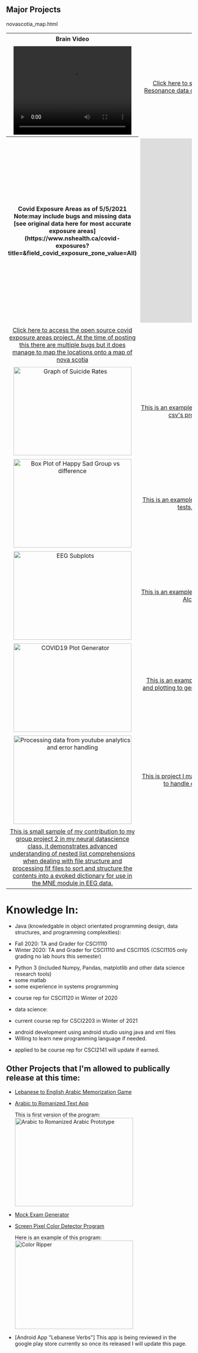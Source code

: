 ## Major Projects
<head>
<style>
table, th, td, {
  border: 1px solid black;
  border-collapse: collapse;
}
th, td, tr{
  padding: 5px;
}
th, tr{
  text-align: center;
}
</style>
</head>


<table style="widthL100%">
  <tr>
    <th>Brain Video</th>
    <th>How it was done</th>
  </tr>
  <tr>
    <td>
      <video loop width="320" height="240" controls>
        <source type="video/mp4" src="https://nathanbowley98.github.io/Site/brain (1).mp4">
          Your browser doesn't support the video type.
      </video>
    </td>
    <td>
      <a href="https://nathanbowley98.github.io/Site/Portfolio.html">
        Click here to see how I turned DICOM files from Magnetic Resonance data of a human brain into the mp4 video you see to the side!</a>
    </td>
  </tr>
  <tr>
    <th>Covid Exposure Areas as of 5/5/2021 Note:may include bugs and missing data [see original data here for most accurate exposure areas](https://www.nshealth.ca/covid-exposures?title=&field_covid_exposure_zone_value=All)</th>
    <td>
      <embed type="text/html" src="https://nathanbowley98.github.io/Site/novascotia_map.html" width="500" height="500">
    </td>
  </tr>
  <tr>
    <td>
      <a href="https://github.com/nathanbowley98/covid_exposure_areas">
        Click here to access the open source covid exposure areas project. At the time of posting this there are multiple bugs but it does manage to map the locations onto a map of nova scotia</a>
    </td>
  </tr>
  
  novascotia_map.html
  
  
  
  <tr>
    <td>
      <img width="320" height="240" src="https://nathanbowley98.github.io/Site/a (3).png" alt="Graph of Suicide Rates">
    </td>
    <td>
      <a href="https://nathanbowley98.github.io/Site/Portfolio_2.html">
        This is an example of processing global suicide data from multiple csv's processing it down to useful DataFrame!</a>
    </td>
  </tr>
  <tr>
    <td>
      <img width="320" height="240" src="https://nathanbowley98.github.io/Site/a (4).png" alt="Box Plot of Happy Sad Group vs difference">
    </td>
    <td>
      <a href="https://nathanbowley98.github.io/Site/Portfolio_3.html">
        This is an example processing participant data, NumPy statistical tests, and usage of seaborn to plot data</a>
    </td>
  </tr>
  <tr>
    <td>
      <img width="320" height="240" src="https://nathanbowley98.github.io/Site/a (5).png" alt="EEG Subplots">
    </td>
    <td>
      <a href="https://nathanbowley98.github.io/Site/Portfolio_4.html">
        This is an example processing csv time series data from the EEG-Alcohol related dataset from Kaggle
      </a>
    </td>
  </tr>
  <tr>
    <td>
      <img width="320" height="240" src="https://nathanbowley98.github.io/Site/a (6).png" alt="COVID19 Plot Generator">
    </td>
    <td>
      <a href="https://nathanbowley98.github.io/Site/Portfolio_5.html">
        This is an example processing using recursion, plotting, loops, and plotting to generate COVID19 mortality / infection graphs for a user defined country
      </a>
    </td>
  </tr>
  <tr>
    <td>
      <img width="320" height="240" src="https://nathanbowley98.github.io/Site/download.png" alt="Processing data from youtube analytics and error handling">
    </td>
    <td>
      <a href="https://nathanbowley98.github.io/Site/Portfolio_6.html">
        This is project I made to teach students new to programming how to handle errors using try, and except in python 3.
      </a>
    </td>
  </tr>
  <tr>
    <td>
      <a href="https://nathanbowley98.github.io/Site/Portfolio_7.html">
        This is small sample of my contribution to my group project 2 in my neural datascience class, it demonstrates advanced understanding of nested list comprehensions when dealing with file structure and processing fif files to sort and structure the contents into a evoked dictionary for use in the MNE module in EEG data.
      </a>
    </td>
  </tr>
</table>

# Knowledge In:
- Java (knowledgable in object orientated programming design, data structures, and programming complexities):
 * Fall 2020: TA and Grader for CSCI1110
 * Winter 2020: TA and Grader for CSCI1110 and CSCI1105 (CSCI1105 only grading no lab hours this semester)
- Python 3 (included Numpy, Pandas, matplotlib and other data science research tools)
- some matlab
- some experience in systems programming
 * course rep for CSCI1120 in Winter of 2020
- data science:
 * current course rep for CSCI2203 in Winter of 2021
- android development using android studio using java and xml files
- Willing to learn new programming language if needed.
 * applied to be course rep for CSCI2141 will update if earned.

## Other Projects that I'm allowed to publically release at this time:
- [Lebanese to English Arabic Memorization Game](https://github.com/nathanbowley98/lebaneseEnglishGame)
- [Arabic to Romanized Text App](https://github.com/nathanbowley98/lebanese_app)
  
    This is first version of the program: 
    <img width="320" height="240" src="https://nathanbowley98.github.io/Site/jY7ONzy.png" alt="Arabic to Romanized Arabic Prototype">
    
- [Mock Exam Generator](https://github.com/nathanbowley98/MockExamGenerator)
- [Screen Pixel Color Detector Program](https://github.com/nathanbowley98/ScreenPixel)
  
    Here is an example of this program: 
    <img width="320" height="240" src="https://nathanbowley98.github.io/Site/tDZTnOI.gif" alt="Color Ripper">
    
- [Android App "Lebanese Verbs"] This app is being reviewed in the google play store currently so once its released I will update this page.
